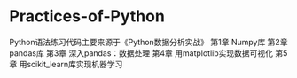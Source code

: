 # Practices-of-Python
Python语法练习代码主要来源于《Python数据分析实战》
第1章 Numpy库
第2章 pandas库
第3章 深入pandas：数据处理
第4章 用matplotlib实现数据可视化
第5章 用scikit_learn库实现机器学习
